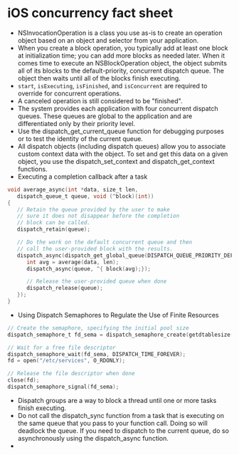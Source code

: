 # iOS concurrency fact sheet

* NSInvocationOperation is a class you use as-is to create an operation object based on an object and selector from your application.
* When you create a block operation, you typically add at least one block at initialization time; you can add more blocks as needed later. When it comes time to execute an NSBlockOperation object, the object submits all of its blocks to the default-priority, concurrent dispatch queue. The object then waits until all of the blocks finish executing.
* `start`, `isExecuting`, `isFinished`, and `isConcurrent` are required to override for concurrent operations.
* A canceled operation is still considered to be "finished".
* The system provides each application with four concurrent dispatch queues. These queues are global to the application and are differentiated only by their priority level.
* Use the dispatch_get_current_queue function for debugging purposes or to test the identity of the current queue.
* All dispatch objects (including dispatch queues) allow you to associate custom context data with the object. To set and get this data on a given object, you use the dispatch_set_context and dispatch_get_context functions.
* Executing a completion callback after a task

```objective-c
void average_async(int *data, size_t len,
   dispatch_queue_t queue, void (^block)(int))
{
   // Retain the queue provided by the user to make
   // sure it does not disappear before the completion
   // block can be called.
   dispatch_retain(queue);

   // Do the work on the default concurrent queue and then
   // call the user-provided block with the results.
   dispatch_async(dispatch_get_global_queue(DISPATCH_QUEUE_PRIORITY_DEFAULT, 0), ^{
      int avg = average(data, len);
      dispatch_async(queue, ^{ block(avg);});

      // Release the user-provided queue when done
      dispatch_release(queue);
   });
}
```

* Using Dispatch Semaphores to Regulate the Use of Finite Resources

```objective-c
// Create the semaphore, specifying the initial pool size
dispatch_semaphore_t fd_sema = dispatch_semaphore_create(getdtablesize() / 2);

// Wait for a free file descriptor
dispatch_semaphore_wait(fd_sema, DISPATCH_TIME_FOREVER);
fd = open("/etc/services", O_RDONLY);

// Release the file descriptor when done
close(fd);
dispatch_semaphore_signal(fd_sema);
```

* Dispatch groups are a way to block a thread until one or more tasks finish executing.
* Do not call the dispatch_sync function from a task that is executing on the same queue that you pass to your function call. Doing so will deadlock the queue. If you need to dispatch to the current queue, do so asynchronously using the dispatch_async function.
*
